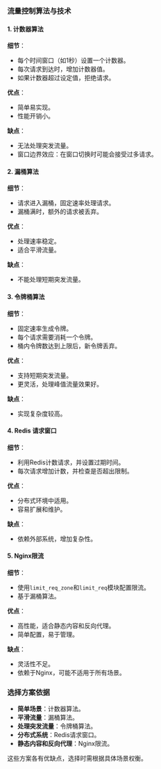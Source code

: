 ### 流量控制算法与技术

#### 1. 计数器算法
**细节**：
- 每个时间窗口（如1秒）设置一个计数器。
- 每次请求到达时，增加计数器值。
- 如果计数器超过设定值，拒绝请求。

**优点**：
- 简单易实现。
- 性能开销小。

**缺点**：
- 无法处理突发流量。
- 窗口边界效应：在窗口切换时可能会接受过多请求。

#### 2. 漏桶算法
**细节**：
- 请求进入漏桶，固定速率处理请求。
- 漏桶满时，额外的请求被丢弃。

**优点**：
- 处理速率稳定。
- 适合平滑流量。

**缺点**：
- 不能处理短期突发流量。

#### 3. 令牌桶算法
**细节**：
- 固定速率生成令牌。
- 每个请求需要消耗一个令牌。
- 桶内令牌数达到上限后，新令牌丢弃。

**优点**：
- 支持短期突发流量。
- 更灵活，处理峰值流量效果好。

**缺点**：
- 实现复杂度较高。

#### 4. Redis 请求窗口
**细节**：
- 利用Redis计数请求，并设置过期时间。
- 每次请求增加计数，并检查是否超出限制。

**优点**：
- 分布式环境中适用。
- 容易扩展和维护。

**缺点**：
- 依赖外部系统，增加复杂性。

#### 5. Nginx限流
**细节**：
- 使用`limit_req_zone`和`limit_req`模块配置限流。
- 基于漏桶算法。

**优点**：
- 高性能，适合静态内容和反向代理。
- 简单配置，易于管理。

**缺点**：
- 灵活性不足。
- 依赖于Nginx，可能不适用于所有场景。

### 选择方案依据
- **简单场景**：计数器算法。
- **平滑流量**：漏桶算法。
- **处理突发流量**：令牌桶算法。
- **分布式系统**：Redis请求窗口。
- **静态内容和反向代理**：Nginx限流。

这些方案各有优缺点，选择时需根据具体场景权衡。